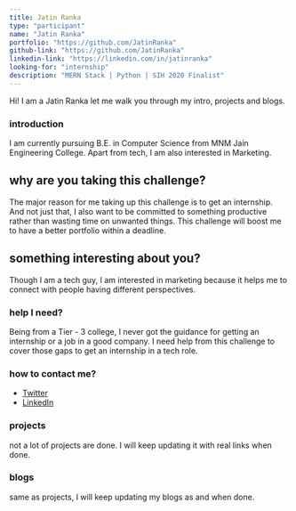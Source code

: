 ```yaml
---
title: Jatin Ranka
type: "participant"
name: "Jatin Ranka"
portfolio: "https://github.com/JatinRanka"
github-link: "https://github.com/JatinRanka"
linkedin-link: "https://linkedin.com/in/jatinranka"
looking-for: "internship"
description: "MERN Stack | Python | SIH 2020 Finalist"
---
```


Hi! I am a Jatin Ranka let me walk you through my intro, projects and blogs.

### introduction

I am currently pursuing B.E. in Computer Science from MNM Jain Engineering College.
Apart from tech, I am also interested in Marketing.

## why are you taking this challenge?

The major reason for me taking up this challenge is to get an internship. 
And not just that, I also want to be committed to something productive rather than wasting time on unwanted things. This challenge will boost me to have a better portfolio within a deadline.

## something interesting about you?

Though I am a tech guy, I am interested in marketing because it helps me to connect with people having different perspectives.

### help I need?

Being from a Tier - 3 college, I never got the guidance for getting an internship or a job in a good company. I need help from this challenge to cover those gaps to get an internship in a tech role.

### how to contact me?

- [Twitter](https://twitter.com/jatinranka123)
- [LinkedIn](https://linkedin.com/in/jatinranka)

### projects

not a lot of projects are done. I will keep updating it with real links when done.


### blogs

same as projects, I will keep updating my blogs as and when done.


